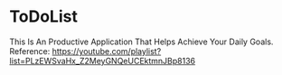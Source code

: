 # ToDoList
This Is An Productive Application That Helps Achieve Your Daily Goals.
Reference: https://youtube.com/playlist?list=PLzEWSvaHx_Z2MeyGNQeUCEktmnJBp8136